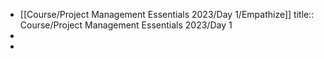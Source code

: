 - [[Course/Project Management Essentials 2023/Day 1/Empathize]]
  title:: Course/Project Management Essentials 2023/Day 1
-
-